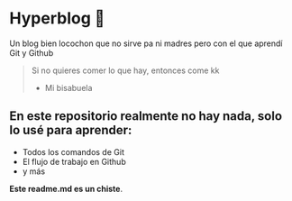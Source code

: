 # Hyperblog 💚
Un blog bien locochon que no sirve pa ni madres pero con el que aprendí Git y Github
> Si no quieres comer lo que hay, entonces come kk
> - Mi bisabuela

## En este repositorio realmente no hay nada, solo lo usé para aprender:
* Todos los comandos de Git
* El flujo de trabajo en Github
* y más

**Este readme.md es un chiste**.